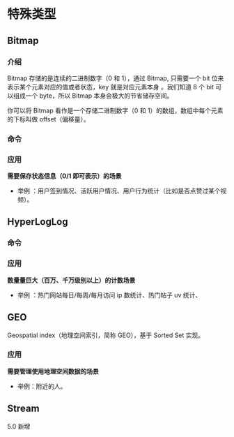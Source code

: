 # 特殊类型

## Bitmap

### 介绍

Bitmap 存储的是连续的二进制数字（0 和 1），通过 Bitmap, 只需要一个 bit 位来表示某个元素对应的值或者状态，key 就是对应元素本身 。我们知道 8 个 bit 可以组成一个 byte，所以 Bitmap 本身会极大的节省储存空间。

你可以将 Bitmap 看作是一个存储二进制数字（0 和 1）的数组，数组中每个元素的下标叫做 offset（偏移量）。

### 命令

### 应用

**需要保存状态信息（0/1 即可表示）的场景**

- 举例 ：用户签到情况、活跃用户情况、用户行为统计（比如是否点赞过某个视频）。

## HyperLogLog

### 命令

### 应用

**数量量巨大（百万、千万级别以上）的计数场景**

- 举例 ：热门网站每日/每周/每月访问 ip 数统计、热门帖子 uv 统计、

## GEO

Geospatial index（地理空间索引，简称 GEO），基于 Sorted Set 实现。

### 应用

**需要管理使用地理空间数据的场景**

- 举例：附近的人。

## Stream

5.0 新增
